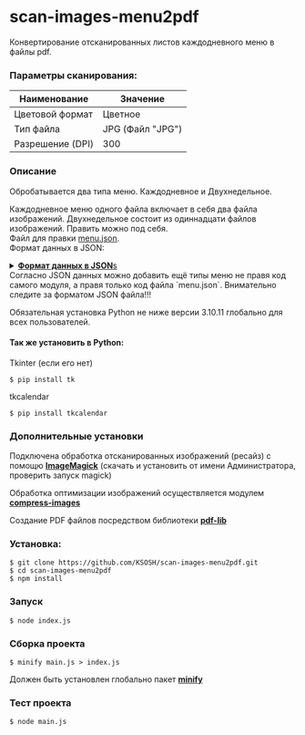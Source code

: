 # scan-images-menu2pdf
Конвертирование отсканированных листов каждодневного меню в файлы pdf.

### Параметры сканирования:
| Наименование | Значение |
| --- | --- |
| Цветовой формат | Цветное |
| Тип файла | JPG (Файл "JPG") |
| Разрешение (DPI) | 300 |

### Описание
Обробатывается два типа меню. Каждодневное и Двухнедельное.

Каждодневное меню одного файла включает в себя два файла изображений. Двухнедельное состоит из одиннадцати файлов изображений. Править можно под себя.   
Файл для правки [menu.json](https://github.com/KSOSH/scan-images-menu2pdf/blob/main/menu.json).   
Формат данных в JSON:  
<details>
	<summary><u><strong>Формат данных в JSON</strong>s</u></summary>

```json
[
	{
		"name": "Каждодневное меню",
		"files": 2,
		"size": 1134,
		"items": [
			{
				"title": "Меню питания для 1-4 классов",
				"sufix": "-1-4"
			},
			{
				"title": "Меню питания для учащихся с ОВЗ",
				"sufix": "-ovz"
			},
			{
				"title": "Индивидуальное меню питания",
				"sufix": "-ind"
			},
			{
				"title": "Меню питания для школьников",
				"sufix": ""
			},
			{
				"title": "Меню питания для детей мобилизованных родителей",
				"sufix": "-mob"
			}
		]
	},
	{
		"name": "Двухнедельное меню",
		"files": 2,
		"size": 1134,
		"items": [
			{
				"title": "Двухнедельное меню питания для 1-4 классов",
				"sufix": "-1-4"
			},
			{
				"title": "Двухнедельное меню питания для учащихся с ОВЗ",
				"sufix": "-ovz"
			},
			{
				"title": "Двухнедельное меню индивидуального питания",
				"sufix": "-ind"
			},
			{
				"title": "Двухнедельное меню питания для школьников",
				"sufix": ""
			},
			{
				"title": "Двухнедельное меню питания для детей мобилизованных родителей",
				"sufix": "-mob"
			}
		]
	}
]
```
</details>
Согласно JSON данных можно добавить ещё типы меню не правя код самого модуля, а правя только код файла `menu.json`. Внимательно следите за форматом JSON файла!!!

Обязательная установка Python не ниже версии 3.10.11 глобально для всех пользователей.

#### Так же установить в Python:
Tkinter (если его нет)
```Batchfile
$ pip install tk
```
tkcalendar
```Batchfile
$ pip install tkcalendar
```
### Дополнительные установки
Подключена обработка отсканированных изображений (ресайз) с помощю [**ImageMagick**](https://imagemagick.org/script/download.php) (скачать и установить от имени Администратора, проверить запуск magick)

Обработка оптимизации изображений осуществляется модулем [**compress-images**](https://github.com/semiromid/compress-images)

Создание PDF файлов посредством библиотеки [**pdf-lib**](https://pdf-lib.js.org/)

### Установка:
```Batchfile
$ git clone https://github.com/KSOSH/scan-images-menu2pdf.git
$ cd scan-images-menu2pdf
$ npm install
```
### Запуск
```Batchfile
$ node index.js
```
### Сборка проекта
```Batchfile
$ minify main.js > index.js
```
Должен быть установлен глобально пакет [**minify**](https://www.npmjs.com/package/minify)
### Тест проекта
```Batchfile
$ node main.js
```
